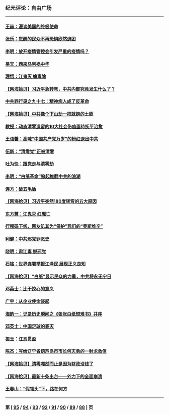 ### 纪元评论：自由广场
---
#### [王赫：漫谈美国的终极使命](../../pages/nsc993/n13886043.md) 
#### [张乐：觉醒的民众不再恐惧欣然退团](../../pages/nsc993/n13886032.md) 
#### [李明：放开疫情管控会引发严重的疫情吗？](../../pages/nsc993/n13886008.md) 
#### [昊天：西来马列祸中华](../../pages/nsc993/n13886007.md) 
#### [理悟：江鬼灭 蟾毒除](../../pages/nsc993/n13885990.md) 
#### [【网海拾贝】习近平急转弯，中共内部究竟发生什么了？](../../pages/nsc993/n13885590.md) 
#### [中共罪行录之九十七：精神病人成了反革命](../../pages/nsc993/n13885233.md) 
#### [【网海拾贝】中共像个下山劫一把就跑的土匪](../../pages/nsc993/n13884609.md) 
#### [教授：动态清零遗留的10大社会伤痕亟待抚平治愈](../../pages/nsc993/n13884584.md) 
#### [王语馨：高喊“中国共产党万岁”的粉红退出中共](../../pages/nsc993/n13884536.md) 
#### [伍新：“清零党”正被清零](../../pages/nsc993/n13884535.md) 
#### [吐为快：跟党走与清零劫](../../pages/nsc993/n13884487.md) 
#### [李明：“白纸革命”掀起推翻中共的浪潮](../../pages/nsc993/n13884479.md) 
#### [连方：破五毛盾](../../pages/nsc993/n13884461.md) 
#### [【网海拾贝】习近平突然180度转弯的五大原因](../../pages/nsc993/n13883788.md) 
#### [东方慧：江鬼灭 红魔亡](../../pages/nsc993/n13883806.md) 
#### [行程码下线，网友讥其为“保护”我们的“奥斯维辛”](../../pages/nsc993/n13883784.md) 
#### [利健：中共邪党罪恶史](../../pages/nsc993/n13883618.md) 
#### [晓明：肃江毒 脱邪党](../../pages/nsc993/n13883379.md) 
#### [石铭：世界连署举报江泽民 展现正义良知](../../pages/nsc993/n13883176.md) 
#### [【网海拾贝】“白纸”显示民众的力量，中共将永无宁日](../../pages/nsc993/n13883167.md) 
#### [邓英士：比干挖心的意义](../../pages/nsc993/n13883162.md) 
#### [广宇：从企业使命谈起](../../pages/nsc993/n13882567.md) 
#### [海韵一：记录历史瞬间之《张张白纸恨难书》并序](../../pages/nsc993/n13882495.md) 
#### [邓英士：中国足球的春天](../../pages/nsc993/n13882118.md) 
#### [振玉：江恶贯盈](../../pages/nsc993/n13882113.md) 
#### [陈杰：写给辽宁省葫芦岛市市长何志勇的一封求救信](../../pages/nsc993/n13882076.md) 
#### [【网海拾贝】清零嘎然而止是因为财政没钱了](../../pages/nsc993/n13882062.md) 
#### [【网海拾贝】最新十条出台——外力下的全面崩溃](../../pages/nsc993/n13881583.md) 
#### [王春山：“假领头”下，路在何方](../../pages/nsc993/n13881535.md) 

---
#### 第 [ [95](./95.md) / [94](./94.md) / [93](./93.md) / [92](./92.md) / [91](./91.md) / [90](./90.md) / [89](./89.md) / [88](./88.md) ] 页
